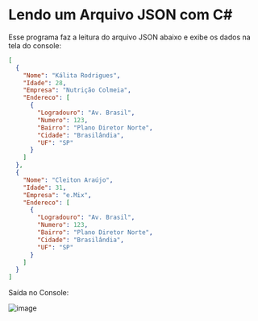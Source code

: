 # Lendo um Arquivo JSON com C#

Esse programa faz a leitura do arquivo JSON abaixo e exibe os dados na tela do console:

```json
[
  {
    "Nome": "Kálita Rodrigues",
    "Idade": 28,
    "Empresa": "Nutrição Colmeia",
    "Endereco": [
      {
        "Logradouro": "Av. Brasil",
        "Numero": 123,
        "Bairro": "Plano Diretor Norte",
        "Cidade": "Brasilândia",
        "UF": "SP"
      }
    ]
  },
  {
    "Nome": "Cleiton Araújo",
    "Idade": 31,
    "Empresa": "e.Mix",
    "Endereco": [
      {
        "Logradouro": "Av. Brasil",
        "Numero": 123,
        "Bairro": "Plano Diretor Norte",
        "Cidade": "Brasilândia",
        "UF": "SP"
      }
    ]
  }
]
```

Saída no Console:

![image](https://user-images.githubusercontent.com/6372185/195666600-3a670032-532a-4b8d-81ea-d755ed8bf216.png)
